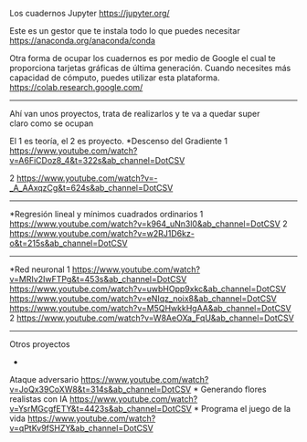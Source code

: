 Los cuadernos Jupyter
https://jupyter.org/

Este es un gestor que te instala todo lo que puedes necesitar
https://anaconda.org/anaconda/conda

Otra forma de ocupar los cuadernos es por medio de Google el cual te proporciona tarjetas gráficas de última generación. Cuando necesites más capacidad de cómputo, puedes utilizar esta plataforma. 
https://colab.research.google.com/ 


----------------------------------------------------------------------------------------------------------------------

Ahí van unos proyectos, trata de realizarlos y te va a quedar super claro como se ocupan

El 1 es teoría, el 2 es proyecto.
*Descenso del Gradiente
1
https://www.youtube.com/watch?v=A6FiCDoz8_4&t=322s&ab_channel=DotCSV

 

2
https://www.youtube.com/watch?v=-_A_AAxqzCg&t=624s&ab_channel=DotCSV

 

----------------------------------------------------------------------------------------------------------------------

 

*Regresión lineal y mínimos cuadrados ordinarios
1
https://www.youtube.com/watch?v=k964_uNn3l0&ab_channel=DotCSV
2
https://www.youtube.com/watch?v=w2RJ1D6kz-o&t=215s&ab_channel=DotCSV

 

----------------------------------------------------------------------------------------------------------------------

 

*Red neuronal
1
https://www.youtube.com/watch?v=MRIv2IwFTPg&t=453s&ab_channel=DotCSV
https://www.youtube.com/watch?v=uwbHOpp9xkc&ab_channel=DotCSV
https://www.youtube.com/watch?v=eNIqz_noix8&ab_channel=DotCSV
https://www.youtube.com/watch?v=M5QHwkkHgAA&ab_channel=DotCSV
2
https://www.youtube.com/watch?v=W8AeOXa_FqU&ab_channel=DotCSV




----------------------------------------------------------------------------------------------------------------------


Otros proyectos

*
Ataque adversario
https://www.youtube.com/watch?v=JoQx39CoXW8&t=314s&ab_channel=DotCSV
*
Generando flores realistas con IA
https://www.youtube.com/watch?v=YsrMGcgfETY&t=4423s&ab_channel=DotCSV
*
Programa el juego de la vida
https://www.youtube.com/watch?v=qPtKv9fSHZY&ab_channel=DotCSV
 
